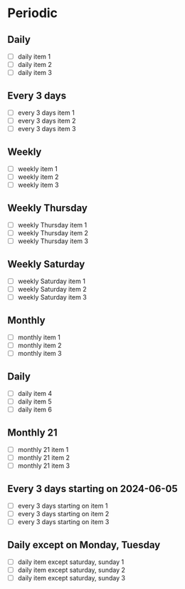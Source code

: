 # Periodic

## Daily
- [ ] daily item 1
- [ ] daily item 2
- [ ] daily item 3

## Every 3 days
- [ ] every 3 days item 1
- [ ] every 3 days item 2
- [ ] every 3 days item 3

## Weekly
- [ ] weekly item 1
- [ ] weekly item 2
- [ ] weekly item 3

## Weekly Thursday
- [ ] weekly Thursday item 1
- [ ] weekly Thursday item 2
- [ ] weekly Thursday item 3

## Weekly Saturday
- [ ] weekly Saturday item 1
- [ ] weekly Saturday item 2
- [ ] weekly Saturday item 3

## Monthly
- [ ] monthly item 1
- [ ] monthly item 2
- [ ] monthly item 3

## Daily
- [ ] daily item 4
- [ ] daily item 5
- [ ] daily item 6

## Monthly 21
- [ ] monthly 21 item 1
- [ ] monthly 21 item 2
- [ ] monthly 21 item 3

## Every 3 days starting on 2024-06-05
- [ ] every 3 days starting on item 1
- [ ] every 3 days starting on item 2
- [ ] every 3 days starting on item 3

## Daily except on Monday, Tuesday
- [ ] daily item except saturday, sunday 1
- [ ] daily item except saturday, sunday 2
- [ ] daily item except saturday, sunday 3
